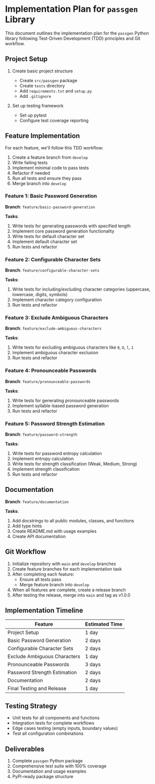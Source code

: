 # Implementation Plan for `passgen` Library

This document outlines the implementation plan for the `passgen` Python library following Test-Driven Development (TDD) principles and Git workflow.

## Project Setup

1. Create basic project structure
   - Create `src/passgen` package
   - Create `tests` directory
   - Add `requirements.txt` and `setup.py`
   - Add `.gitignore`

2. Set up testing framework
   - Set up pytest
   - Configure test coverage reporting

## Feature Implementation

For each feature, we'll follow this TDD workflow:
1. Create a feature branch from `develop`
2. Write failing tests
3. Implement minimal code to pass tests
4. Refactor if needed
5. Run all tests and ensure they pass
6. Merge branch into `develop`

### Feature 1: Basic Password Generation

**Branch**: `feature/basic-password-generation`

**Tasks**:
1. Write tests for generating passwords with specified length
2. Implement core password generation functionality
3. Write tests for default character set
4. Implement default character set
5. Run tests and refactor

### Feature 2: Configurable Character Sets

**Branch**: `feature/configurable-character-sets`

**Tasks**:
1. Write tests for including/excluding character categories (uppercase, lowercase, digits, symbols)
2. Implement character category configuration
3. Run tests and refactor

### Feature 3: Exclude Ambiguous Characters

**Branch**: `feature/exclude-ambiguous-characters`

**Tasks**:
1. Write tests for excluding ambiguous characters like `0`, `O`, `l`, `1`
2. Implement ambiguous character exclusion
3. Run tests and refactor

### Feature 4: Pronounceable Passwords

**Branch**: `feature/pronounceable-passwords`

**Tasks**:
1. Write tests for generating pronounceable passwords
2. Implement syllable-based password generation
3. Run tests and refactor

### Feature 5: Password Strength Estimation

**Branch**: `feature/password-strength`

**Tasks**:
1. Write tests for password entropy calculation
2. Implement entropy calculation
3. Write tests for strength classification (Weak, Medium, Strong)
4. Implement strength classification
5. Run tests and refactor

## Documentation

**Branch**: `feature/documentation`

**Tasks**:
1. Add docstrings to all public modules, classes, and functions
2. Add type hints
3. Create README.md with usage examples
4. Create API documentation

## Git Workflow

1. Initialize repository with `main` and `develop` branches
2. Create feature branches for each implementation task
3. After completing each feature:
   - Ensure all tests pass
   - Merge feature branch into `develop`
4. When all features are complete, create a release branch
5. After testing the release, merge into `main` and tag as v1.0.0

## Implementation Timeline

| Feature | Estimated Time |
|---------|----------------|
| Project Setup | 1 day |
| Basic Password Generation | 2 days |
| Configurable Character Sets | 2 days |
| Exclude Ambiguous Characters | 1 day |
| Pronounceable Passwords | 3 days |
| Password Strength Estimation | 2 days |
| Documentation | 2 days |
| Final Testing and Release | 1 day |

## Testing Strategy

- Unit tests for all components and functions
- Integration tests for complete workflows
- Edge cases testing (empty inputs, boundary values)
- Test all configuration combinations

## Deliverables

1. Complete `passgen` Python package
2. Comprehensive test suite with 100% coverage
3. Documentation and usage examples
4. PyPI-ready package structure 